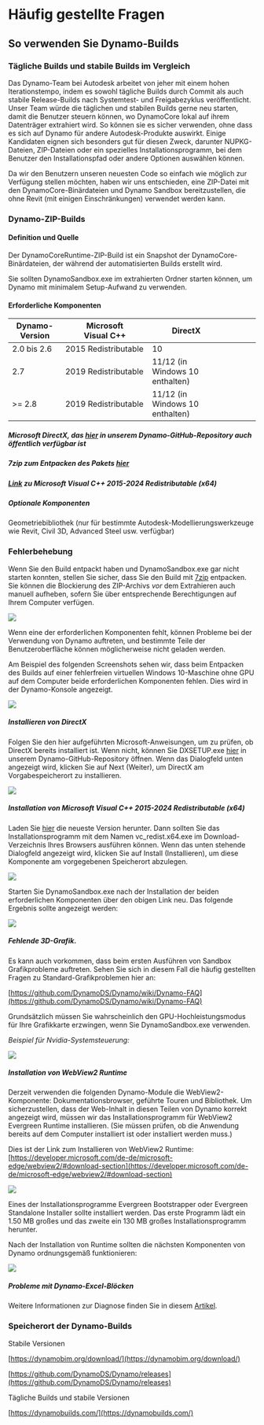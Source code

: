 # Häufig gestellte Fragen 

## So verwenden Sie Dynamo-Builds

### Tägliche Builds und stabile Builds im Vergleich
Das Dynamo-Team bei Autodesk arbeitet von jeher mit einem hohen Iterationstempo, indem es sowohl tägliche Builds durch Commit als auch stabile Release-Builds nach Systemtest- und Freigabezyklus veröffentlicht. Unser Team würde die täglichen und stabilen Builds gerne neu starten, damit die Benutzer steuern können, wo DynamoCore lokal auf ihrem Datenträger extrahiert wird. So können sie es sicher verwenden, ohne dass es sich auf Dynamo für andere Autodesk-Produkte auswirkt. Einige Kandidaten eignen sich besonders gut für diesen Zweck, darunter NUPKG-Dateien, ZIP-Dateien oder ein spezielles Installationsprogramm, bei dem Benutzer den Installationspfad oder andere Optionen auswählen können. 

Da wir den Benutzern unseren neuesten Code so einfach wie möglich zur Verfügung stellen möchten, haben wir uns entschieden, eine ZIP-Datei mit den DynamoCore-Binärdateien und Dynamo Sandbox bereitzustellen, die ohne Revit (mit einigen Einschränkungen) verwendet werden kann.

### Dynamo-ZIP-Builds
#### Definition und Quelle
Der DynamoCoreRuntime-ZIP-Build ist ein Snapshot der DynamoCore-Binärdateien, der während der automatisierten Builds erstellt wird. 

Sie sollten DynamoSandbox.exe im extrahierten Ordner starten können, um Dynamo mit minimalem Setup-Aufwand zu verwenden.


#### Erforderliche Komponenten

| Dynamo-Version  |Microsoft Visual C++  | DirectX  |   |   |   |   |
|---|---|---|---|---|---|---|
|  2.0 bis 2.6 |  2015 Redistributable  | 10  |   |   |   |   |
| 2.7  | 2019 Redistributable  | 11/12 (in Windows 10 enthalten)  |   |   |   |   |
| >= 2.8  | 2019 Redistributable  | 11/12 (in Windows 10 enthalten)  |   |   |   |   |
##### Microsoft DirectX, das [hier](https://github.com/DynamoDS/Dynamo/tree/master/tools/install/Extra/DirectX) in unserem Dynamo-GitHub-Repository auch öffentlich verfügbar ist

##### 7zip zum Entpacken des Pakets [hier](https://www.7-zip.org/download.html)


##### [Link](https://aka.ms/vs/17/release/vc_redist.x64.exe) zu Microsoft Visual C++ 2015-2024 Redistributable (x64)

##### Optionale Komponenten
Geometriebibliothek (nur für bestimmte Autodesk-Modellierungswerkzeuge wie Revit, Civil 3D, Advanced Steel usw. verfügbar)

### Fehlerbehebung
Wenn Sie den Build entpackt haben und DynamoSandbox.exe gar nicht starten konnten, stellen Sie sicher, dass Sie den Build mit [7zip](https://www.7-zip.org/download.html) entpacken. Sie können die Blockierung des ZIP-Archivs *vor* dem Extrahieren auch manuell aufheben, sofern Sie über entsprechende Berechtigungen auf Ihrem Computer verfügen.

![](images/a-7/dynamo-builds-1.png)


Wenn eine der erforderlichen Komponenten fehlt, können Probleme bei der Verwendung von Dynamo auftreten, und bestimmte Teile der Benutzeroberfläche können möglicherweise nicht geladen werden.

Am Beispiel des folgenden Screenshots sehen wir, dass beim Entpacken des Builds auf einer fehlerfreien virtuellen Windows 10-Maschine ohne GPU auf dem Computer beide erforderlichen Komponenten fehlen. Dies wird in der Dynamo-Konsole angezeigt.

![](images/a-7/dynamo-builds-2.png)

##### Installieren von DirectX
Folgen Sie den hier aufgeführten Microsoft-Anweisungen, um zu prüfen, ob DirectX bereits installiert ist. Wenn nicht, können Sie DXSETUP.exe [hier](https://github.com/DynamoDS/Dynamo/tree/master/tools/install/Extra/DirectX) in unserem Dynamo-GitHub-Repository öffnen. Wenn das Dialogfeld unten angezeigt wird, klicken Sie auf Next (Weiter), um DirectX am Vorgabespeicherort zu installieren.

![](images/a-7/dynamo-builds-3.png)

##### Installation von Microsoft Visual C++ 2015-2024 Redistributable (x64)
Laden Sie [hier](https://aka.ms/vs/17/release/vc_redist.x64.exe) die neueste Version herunter. Dann sollten Sie das Installationsprogramm mit dem Namen vc_redist.x64.exe im Download-Verzeichnis Ihres Browsers ausführen können. Wenn das unten stehende Dialogfeld angezeigt wird, klicken Sie auf Install (Installieren), um diese Komponente am vorgegebenen Speicherort abzulegen.

![](images/a-7/dynamo-builds-4.png)


Starten Sie DynamoSandbox.exe nach der Installation der beiden erforderlichen Komponenten über den obigen Link neu. Das folgende Ergebnis sollte angezeigt werden:

![](images/a-7/dynamo-builds-5.png)

##### Fehlende 3D-Grafik. 

Es kann auch vorkommen, dass beim ersten Ausführen von Sandbox Grafikprobleme auftreten. Sehen Sie sich in diesem Fall die häufig gestellten Fragen zu Standard-Grafikproblemen hier an:

[https://github.com/DynamoDS/Dynamo/wiki/Dynamo-FAQ](https://github.com/DynamoDS/Dynamo/wiki/Dynamo-FAQ)

Grundsätzlich müssen Sie wahrscheinlich den GPU-Hochleistungsmodus für Ihre Grafikkarte erzwingen, wenn Sie DynamoSandbox.exe verwenden.

_Beispiel für Nvidia-Systemsteuerung:_

![](images/a-7/dynamo-builds-6.png)

##### Installation von WebView2 Runtime
Derzeit verwenden die folgenden Dynamo-Module die WebView2-Komponente: Dokumentationsbrowser, geführte Touren und Bibliothek. Um sicherzustellen, dass der Web-Inhalt in diesen Teilen von Dynamo korrekt angezeigt wird, müssen wir das Installationsprogramm für WebView2 Evergreen Runtime installieren. (Sie müssen prüfen, ob die Anwendung bereits auf dem Computer installiert ist oder installiert werden muss.)

Dies ist der Link zum Installieren von WebView2 Runtime: [https://developer.microsoft.com/de-de/microsoft-edge/webview2/#download-section](https://developer.microsoft.com/de-de/microsoft-edge/webview2/#download-section)

![](images/a-7/dynamo-builds-7.png)

Eines der Installationsprogramme Evergreen Bootstrapper oder Evergreen Standalone Installer sollte installiert werden. Das erste Programm lädt ein 1.50 MB großes und das zweite ein 130 MB großes Installationsprogramm herunter.

Nach der Installation von Runtime sollten die nächsten Komponenten von Dynamo ordnungsgemäß funktionieren:

![](images/a-7/dynamo-builds-8.png)


##### Probleme mit Dynamo-Excel-Blöcken
Weitere Informationen zur Diagnose finden Sie in diesem [Artikel](https://knowledge.autodesk.com/support/revit-products/troubleshooting/caas/sfdcarticles/sfdcarticles/Warning-Data-ImportExcel-operation-failed-Could-not-load-file-or-assembly-Microsoft-Office-Interop-Excel-when-running-the-Dynamo-script-in-Revit.html).

### Speicherort der Dynamo-Builds
Stabile Versionen

[https://dynamobim.org/download/](https://dynamobim.org/download/)

[https://github.com/DynamoDS/Dynamo/releases](https://github.com/DynamoDS/Dynamo/releases)

Tägliche Builds und stabile Versionen

[https://dynamobuilds.com/](https://dynamobuilds.com/)

